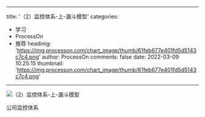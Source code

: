 
---
title: '（2）监控体系-上-漏斗模型'
categories: 
 - 学习
 - ProcessOn
 - 推荐
headimg: 'https://img.processon.com/chart_image/thumb/61feb677e401fd5d5143c7c4.png'
author: ProcessOn
comments: false
date: 2022-03-09 10:25:15
thumbnail: 'https://img.processon.com/chart_image/thumb/61feb677e401fd5d5143c7c4.png'
---

<div>   
<img class="thumb" alt="（2）监控体系-上-漏斗模型" src="https://img.processon.com/chart_image/thumb/61feb677e401fd5d5143c7c4.png" referrerpolicy="no-referrer">
<p>公司监控体系</p>  
</div>
            
